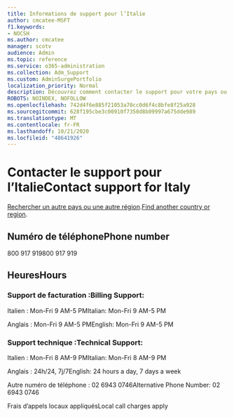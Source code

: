 ```yaml
---
title: Informations de support pour l’Italie
author: cmcatee-MSFT
f1.keywords:
- NOCSH
ms.author: cmcatee
manager: scotv
audience: Admin
ms.topic: reference
ms.service: o365-administration
ms.collection: Adm_Support
ms.custom: AdminSurgePortfolio
localization_priority: Normal
description: Découvrez comment contacter le support pour votre pays ou région.
ROBOTS: NOINDEX, NOFOLLOW
ms.openlocfilehash: 742d4f6e885f21053a70cc0d6f4c8bfe8f25a928
ms.sourcegitcommit: 628f195cbe3c00910f7350d8b09997a675dde989
ms.translationtype: MT
ms.contentlocale: fr-FR
ms.lasthandoff: 10/21/2020
ms.locfileid: "48641926"
---
```

# <a name="contact-support-for-italy"></a><span data-ttu-id="691fb-103">Contacter le support pour l’Italie</span><span class="sxs-lookup"><span data-stu-id="691fb-103">Contact support for Italy</span></span>

<span data-ttu-id="691fb-104">[Rechercher un autre pays ou une autre région](../contact-support-for-business-products.md).</span><span class="sxs-lookup"><span data-stu-id="691fb-104">[Find another country or region](../contact-support-for-business-products.md).</span></span>

## <a name="phone-number"></a><span data-ttu-id="691fb-105">Numéro de téléphone</span><span class="sxs-lookup"><span data-stu-id="691fb-105">Phone number</span></span>
<span data-ttu-id="691fb-106">800 917 919</span><span class="sxs-lookup"><span data-stu-id="691fb-106">800 917 919</span></span>

## <a name="hours"></a><span data-ttu-id="691fb-107">Heures</span><span class="sxs-lookup"><span data-stu-id="691fb-107">Hours</span></span>
### <a name="billing-support"></a><span data-ttu-id="691fb-108">Support de facturation :</span><span class="sxs-lookup"><span data-stu-id="691fb-108">Billing Support:</span></span>

<span data-ttu-id="691fb-109">Italien : Mon-Fri 9 AM-5 PM</span><span class="sxs-lookup"><span data-stu-id="691fb-109">Italian: Mon-Fri 9 AM-5 PM</span></span>

<span data-ttu-id="691fb-110">Anglais : Mon-Fri 9 AM-5 PM</span><span class="sxs-lookup"><span data-stu-id="691fb-110">English: Mon-Fri 9 AM-5 PM</span></span>

### <a name="technical-support"></a><span data-ttu-id="691fb-111">Support technique :</span><span class="sxs-lookup"><span data-stu-id="691fb-111">Technical Support:</span></span>

<span data-ttu-id="691fb-112">Italien : Mon-Fri 8 AM-9 PM</span><span class="sxs-lookup"><span data-stu-id="691fb-112">Italian: Mon-Fri 8 AM-9 PM</span></span>

<span data-ttu-id="691fb-113">Anglais : 24h/24, 7j/7</span><span class="sxs-lookup"><span data-stu-id="691fb-113">English: 24 hours a day, 7 days a week</span></span>

<span data-ttu-id="691fb-114">Autre numéro de téléphone : 02 6943 0746</span><span class="sxs-lookup"><span data-stu-id="691fb-114">Alternative Phone Number: 02 6943 0746</span></span>

<span data-ttu-id="691fb-115">Frais d’appels locaux appliqués</span><span class="sxs-lookup"><span data-stu-id="691fb-115">Local call charges apply</span></span>
